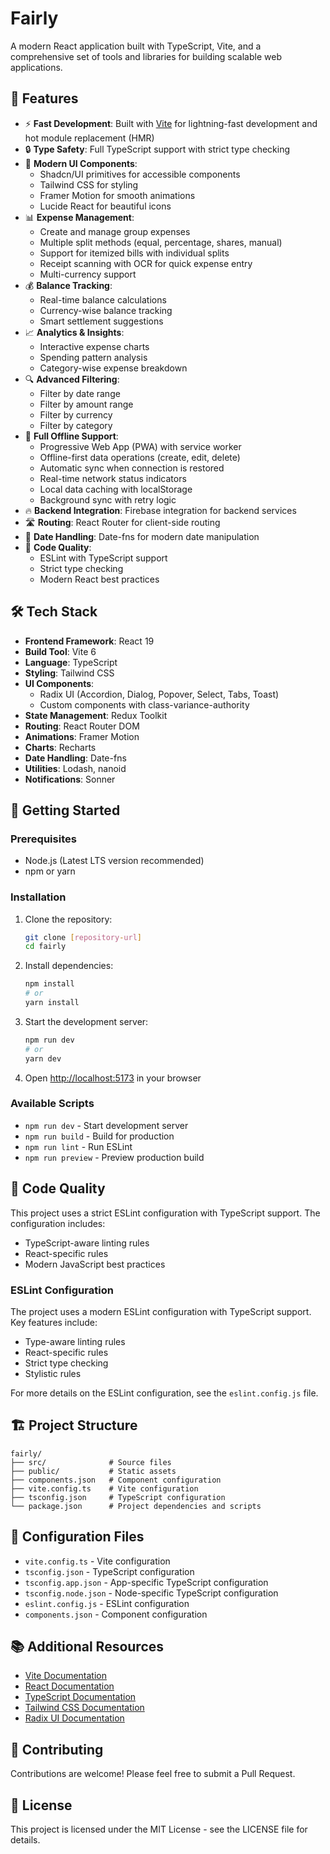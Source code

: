 # Fairly

A modern React application built with TypeScript, Vite, and a comprehensive set of tools and libraries for building scalable web applications.

## 🚀 Features

- ⚡️ **Fast Development**: Built with [Vite](https://vitejs.dev/) for lightning-fast development and hot module replacement (HMR)
- 🔒 **Type Safety**: Full TypeScript support with strict type checking
- 🎨 **Modern UI Components**: 
  - Shadcn/UI primitives for accessible components
  - Tailwind CSS for styling
  - Framer Motion for smooth animations
  - Lucide React for beautiful icons
- 📊 **Expense Management**:
  - Create and manage group expenses
  - Multiple split methods (equal, percentage, shares, manual)
  - Support for itemized bills with individual splits
  - Receipt scanning with OCR for quick expense entry
  - Multi-currency support
- 💰 **Balance Tracking**:
  - Real-time balance calculations
  - Currency-wise balance tracking
  - Smart settlement suggestions
- 📈 **Analytics & Insights**:
  - Interactive expense charts
  - Spending pattern analysis
  - Category-wise expense breakdown
- 🔍 **Advanced Filtering**:
  - Filter by date range
  - Filter by amount range
  - Filter by currency
  - Filter by category
- 📱 **Full Offline Support**:
  - Progressive Web App (PWA) with service worker
  - Offline-first data operations (create, edit, delete)
  - Automatic sync when connection is restored
  - Real-time network status indicators
  - Local data caching with localStorage
  - Background sync with retry logic
- 🔥 **Backend Integration**: Firebase integration for backend services
- 🛣️ **Routing**: React Router for client-side routing
- 📅 **Date Handling**: Date-fns for modern date manipulation
- 🎯 **Code Quality**:
  - ESLint with TypeScript support
  - Strict type checking
  - Modern React best practices

## 🛠️ Tech Stack

- **Frontend Framework**: React 19
- **Build Tool**: Vite 6
- **Language**: TypeScript
- **Styling**: Tailwind CSS
- **UI Components**: 
  - Radix UI (Accordion, Dialog, Popover, Select, Tabs, Toast)
  - Custom components with class-variance-authority
- **State Management**: Redux Toolkit
- **Routing**: React Router DOM
- **Animations**: Framer Motion
- **Charts**: Recharts
- **Date Handling**: Date-fns
- **Utilities**: Lodash, nanoid
- **Notifications**: Sonner

## 🚀 Getting Started

### Prerequisites

- Node.js (Latest LTS version recommended)
- npm or yarn

### Installation

1. Clone the repository:
   ```bash
   git clone [repository-url]
   cd fairly
   ```

2. Install dependencies:
   ```bash
   npm install
   # or
   yarn install
   ```

3. Start the development server:
   ```bash
   npm run dev
   # or
   yarn dev
   ```

4. Open [http://localhost:5173](http://localhost:5173) in your browser

### Available Scripts

- `npm run dev` - Start development server
- `npm run build` - Build for production
- `npm run lint` - Run ESLint
- `npm run preview` - Preview production build

## 📝 Code Quality

This project uses a strict ESLint configuration with TypeScript support. The configuration includes:

- TypeScript-aware linting rules
- React-specific rules
- Modern JavaScript best practices

### ESLint Configuration

The project uses a modern ESLint configuration with TypeScript support. Key features include:

- Type-aware linting rules
- React-specific rules
- Strict type checking
- Stylistic rules

For more details on the ESLint configuration, see the `eslint.config.js` file.

## 🏗️ Project Structure

```
fairly/
├── src/              # Source files
├── public/           # Static assets
├── components.json   # Component configuration
├── vite.config.ts    # Vite configuration
├── tsconfig.json     # TypeScript configuration
└── package.json      # Project dependencies and scripts
```

## 🔧 Configuration Files

- `vite.config.ts` - Vite configuration
- `tsconfig.json` - TypeScript configuration
- `tsconfig.app.json` - App-specific TypeScript configuration
- `tsconfig.node.json` - Node-specific TypeScript configuration
- `eslint.config.js` - ESLint configuration
- `components.json` - Component configuration

## 📚 Additional Resources

- [Vite Documentation](https://vitejs.dev/guide/)
- [React Documentation](https://react.dev/)
- [TypeScript Documentation](https://www.typescriptlang.org/docs/)
- [Tailwind CSS Documentation](https://tailwindcss.com/docs)
- [Radix UI Documentation](https://www.radix-ui.com/docs/primitives)

## 🤝 Contributing

Contributions are welcome! Please feel free to submit a Pull Request.

## 📄 License

This project is licensed under the MIT License - see the LICENSE file for details.
